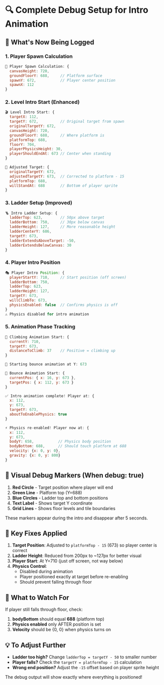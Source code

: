 # 🔍 Complete Debug Setup for Intro Animation

## 🎯 What's Now Being Logged

### 1. Player Spawn Calculation
```javascript
👤 Player Spawn Calculation: {
  canvasHeight: 720,
  groundFloorY: 688,     // Platform surface
  spawnY: 672,           // Player center position
  spawnX: 112
}
```

### 2. Level Intro Start (Enhanced)
```javascript
🎬 Level Intro Start: {
  targetX: 112,
  targetY: 672,          // Original target from spawn
  originalTargetY: 672,
  canvasHeight: 720,
  groundFloorY: 688,     // Where platform is
  platformTop: 688,
  floorY: 704,
  playerPhysicsHeight: 30,
  playerShouldEndAt: 673 // Center when standing
}

🎯 Adjusted Target: {
  originalTargetY: 672,
  adjustedTargetY: 673,  // Corrected to platform - 15
  platformTop: 688,
  willStandAt: 688       // Bottom of player sprite
}
```

### 3. Ladder Setup (Improved)
```javascript
🪜 Intro Ladder Setup: {
  ladderTop: 623,        // 50px above target
  ladderBottom: 750,     // 30px below canvas
  ladderHeight: 127,     // More reasonable height
  ladderCenterY: 686,
  targetY: 673,
  ladderExtendsAboveTarget: -50,
  ladderExtendsBelowCanvas: 30
}
```

### 4. Player Intro Position
```javascript
🎭 Player Intro Position: {
  playerStartY: 710,     // Start position (off screen)
  ladderBottom: 750,
  ladderTop: 623,
  ladderHeight: 127,
  targetY: 673,
  willClimbTo: 673,
  physicsEnabled: false  // Confirms physics is off
}
⚠️ Physics disabled for intro animation
```

### 5. Animation Phase Tracking
```javascript
🧗 Climbing Animation Start: {
  currentY: 710,
  targetY: 673,
  distanceToClimb: 37    // Positive = climbing up
}

🎯 Starting bounce animation at Y: 673

🏀 Bounce Animation Start: {
  currentPos: { x: 16, y: 673 },
  targetPos: { x: 112, y: 673 }
}

✅ Intro animation complete! Player at: {
  x: 112,
  y: 673,
  targetY: 673,
  aboutToEnablePhysics: true
}

⚡ Physics re-enabled! Player now at: {
  x: 112,
  y: 673,
  bodyY: 658,           // Physics body position
  bodyBottom: 688,      // Should touch platform at 688
  velocity: {x: 0, y: 0},
  gravity: {x: 0, y: 800}
}
```

## 🎨 Visual Debug Markers (When debug: true)

1. **Red Circle** - Target position where player will end
2. **Green Line** - Platform top (Y=688)
3. **Blue Circles** - Ladder top and bottom positions
4. **Text Label** - Shows target Y coordinate
5. **Grid Lines** - Shows floor levels and tile boundaries

These markers appear during the intro and disappear after 5 seconds.

## 🔧 Key Fixes Applied

1. **Target Position**: Adjusted to `platformTop - 15` (673) so player center is correct
2. **Ladder Height**: Reduced from 200px to ~127px for better visual
3. **Player Start**: At Y=710 (just off screen, not way below)
4. **Physics Control**: 
   - Disabled during animation
   - Player positioned exactly at target before re-enabling
   - Should prevent falling through floor

## 🚨 What to Watch For

If player still falls through floor, check:
1. **bodyBottom** should equal **688** (platform top)
2. **Physics enabled** only AFTER position is set
3. **Velocity** should be {0, 0} when physics turns on

## 💡 To Adjust Further

- **Ladder too high?** Change `ladderTop = targetY - 50` to smaller number
- **Player falls?** Check the `targetY = platformTop - 15` calculation
- **Wrong end position?** Adjust the `-15` offset based on player sprite height

The debug output will show exactly where everything is positioned!
